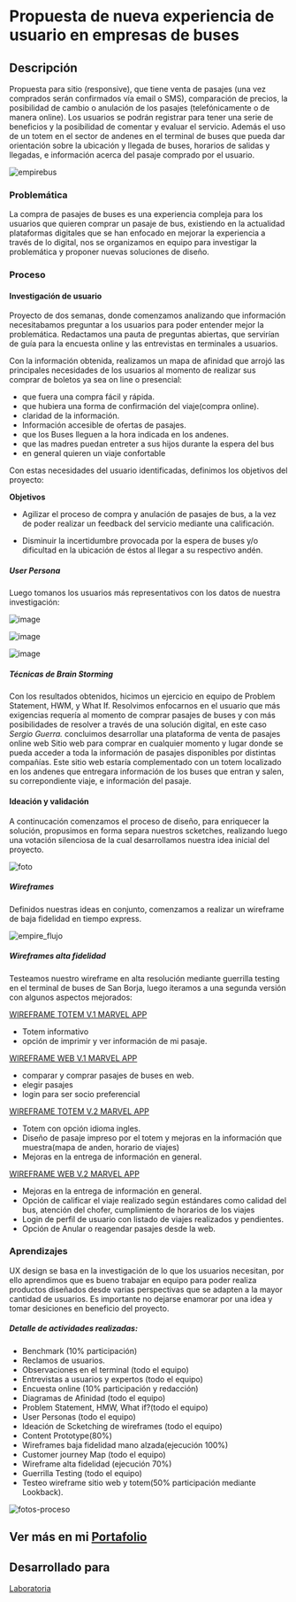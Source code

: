 # Propuesta de nueva experiencia de usuario en empresas de buses
## Descripción
Propuesta para sitio (responsive), que tiene venta de pasajes (una vez comprados serán confirmados vía email o SMS), comparación de precios, la posibilidad de cambio o anulación de los pasajes (telefónicamente o de manera online).
Los usuarios se podrán registrar para tener una serie de beneficios y la posibilidad de comentar y evaluar el servicio.
Además el uso de un totem en el sector de andenes en el terminal de buses que pueda dar orientación sobre la ubicación y llegada de buses, horarios de salidas y llegadas, e información acerca del pasaje comprado por el usuario.

![empirebus](https://user-images.githubusercontent.com/32280840/37886825-2981cec8-3094-11e8-957c-57015f4a7a72.jpg)

### Problemática
La compra de pasajes de buses es una experiencia compleja para los usuarios que quieren comprar un pasaje de bus, existiendo en la actualidad plataformas digitales que se han enfocado en mejorar la experiencia a través de lo digital, nos se organizamos en equipo para investigar la problemática y proponer nuevas soluciones de diseño.

### Proceso
#### Investigación de usuario
Proyecto de dos semanas, donde comenzamos analizando que información necesitabamos preguntar a los usuarios para poder entender mejor la problemática. Redactamos una pauta de preguntas abiertas, que servirían de guía para la encuesta online y las entrevistas en terminales a usuarios. 

Con la información obtenida, realizamos un mapa de afinidad que arrojó las principales necesidades de los usuarios al momento de realizar sus comprar de boletos ya sea on line o presencial:

- que fuera una compra fácil y rápida.
- que hubiera una forma de confirmación del viaje(compra online).
- claridad de la información.
- Información accesible de ofertas de pasajes.
- que los Buses lleguen a la hora indicada en los andenes.
- que las madres puedan entreter a sus hijos durante la espera del bus
- en general quieren un viaje confortable

Con estas necesidades del usuario identificadas, definimos los objetivos del proyecto:

**Objetivos**
- Agilizar el proceso de compra y anulación de pasajes de bus, a la vez de poder realizar un feedback del servicio mediante una calificación.

- Disminuir la incertidumbre provocada por la espera de buses y/o dificultad en la ubicación de éstos al llegar a su respectivo andén.

##### User Persona
Luego tomanos los usuarios más representativos con los datos de nuestra investigación:

![image](https://user-images.githubusercontent.com/32280840/37888749-5ea67d82-309f-11e8-833d-7bce86d55805.png)

![image](https://user-images.githubusercontent.com/32280840/37888772-7abf1d08-309f-11e8-8603-06db081319d9.png)

![image](https://user-images.githubusercontent.com/32280840/37888787-9378cc68-309f-11e8-8282-356b4f4d3d59.png)

##### Técnicas de Brain Storming
Con los resultados obtenidos, hicimos un ejercicio en equipo de Problem Statement, HWM, y What If. Resolvimos enfocarnos en el usuario que más exigencias requería al momento de comprar pasajes de buses y con más posibilidades de resolver a través de una solución digital, en este caso *Sergio Guerra.*
concluimos desarrollar una plataforma de venta de pasajes online web Sitio web para comprar en cualquier momento y lugar donde se pueda acceder a toda la información de pasajes disponibles por distintas compañías. Este sitio web estaría complementado con un totem localizado en los andenes que entregara información de los buses que entran y salen, su correpondiente viaje, e información del pasaje.


#### Ideación y validación
A continucación comenzamos el proceso de diseño, para enriquecer la solución, propusimos en forma separa nuestros scketches, realizando luego una votación silenciosa de la cual desarrollamos nuestra idea inicial del proyecto.

![foto](https://user-images.githubusercontent.com/32280840/37889575-704f4204-30a3-11e8-9b20-83031dd06547.jpg)

##### Wireframes
Definidos nuestras ideas en conjunto, comenzamos a realizar un wireframe de baja fidelidad en tiempo express.

![empire_flujo](https://user-images.githubusercontent.com/32280840/37890206-13279970-30a6-11e8-87a1-cb22b0fc3dfb.png)

##### Wireframes alta fidelidad
Testeamos nuestro wireframe en alta resolución mediante guerrilla testing en el terminal de buses de San Borja, luego iteramos a una segunda versión con algunos aspectos mejorados:

[WIREFRAME TOTEM V.1 MARVEL APP](https://marvelapp.com/36ef2b0)
- Totem informativo
- opción de imprimir y ver información de mi pasaje.

[WIREFRAME WEB V.1 MARVEL APP](https://marvelapp.com/36ef2b0/screen/37748504)
- comparar y comprar pasajes de buses en web.
- elegir pasajes
- login para ser socio preferencial

[WIREFRAME TOTEM V.2 MARVEL APP](https://marvelapp.com/7h7a14h)
- Totem con opción idioma ingles.
- Diseño de pasaje impreso por el totem y mejoras en la información que muestra(mapa de anden, horario de viajes)
- Mejoras en la entrega de información en general.

[WIREFRAME WEB V.2 MARVEL APP](https://marvelapp.com/7h7a14h/screen/38131000)
- Mejoras en la entrega de información en general.
- Opción de calificar el viaje realizado según estándares como calidad del bus, atención del chofer, cumplimiento de horarios de los viajes
- Login de perfil de usuario con listado de viajes realizados y pendientes.
- Opción de Anular o reagendar pasajes desde la web.


### Aprendizajes
UX design se basa en la investigación de lo que los usuarios necesitan, por ello aprendimos que es bueno trabajar en equipo para poder realiza productos diseñados desde varias perspectivas que se adapten a la mayor cantidad de usuarios. Es importante no dejarse enamorar por una idea y tomar desiciones en beneficio del proyecto. 

##### Detalle de actividades realizadas:

- Benchmark (10% participación)
- Reclamos de usuarios.
- Observaciones en el terminal (todo el equipo)
- Entrevistas a usuarios y expertos (todo el equipo)
- Encuesta online (10% participación y redacción)
- Diagramas de Afinidad (todo el equipo)
- Problem Statement, HMW, What if?(todo el equipo)
- User Personas (todo el equipo)
- Ideación de Scketching de wireframes (todo el equipo)
- Content Prototype(80%)
- Wireframes baja fidelidad mano alzada(ejecución 100%)
- Customer journey Map (todo el equipo)
- Wireframe alta fidelidad (ejecución 70%)
- Guerrilla Testing (todo el equipo)
- Testeo wireframe sitio web y totem(50% participación mediante Lookback).

![fotos-proceso](https://user-images.githubusercontent.com/32280840/37893730-506fc04e-30b2-11e8-9748-d885af6ec11c.jpg)


## Ver más en mi [Portafolio](https://jotavasquez.github.io/portafolio-j/)

## Desarrollado para 
[Laboratoria](http://laboratoria.la)

